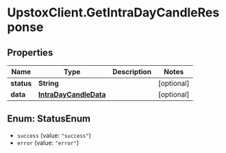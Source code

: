 # UpstoxClient.GetIntraDayCandleResponse

## Properties
Name | Type | Description | Notes
------------ | ------------- | ------------- | -------------
**status** | **String** |  | [optional] 
**data** | [**IntraDayCandleData**](IntraDayCandleData.md) |  | [optional] 

<a name="StatusEnum"></a>
## Enum: StatusEnum

* `success` (value: `"success"`)
* `error` (value: `"error"`)

